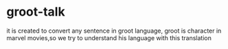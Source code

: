 # groot-talk
 it is created to convert any sentence in groot language, groot is character in marvel movies,so we try to understand his language with this translation
